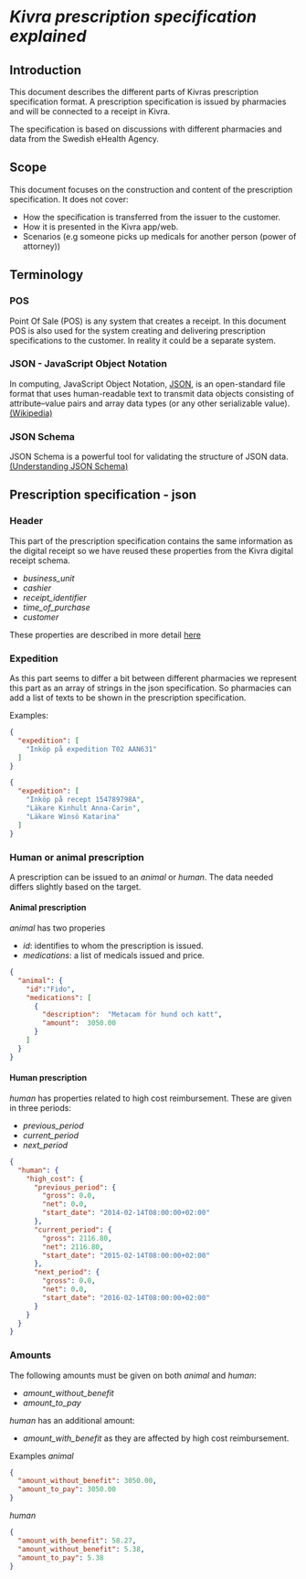 # **_Kivra prescription specification explained_**

## Introduction
This document describes the different parts of Kivras prescription specification format. A prescription specification is issued by pharmacies and will be connected to a receipt in Kivra. 

The specification is based on discussions with different pharmacies and data from the Swedish eHealth Agency.

## Scope

This document focuses on the construction and content of the prescription specification. It does not cover:
- How the specification is transferred from the issuer to the customer.
- How it is presented in the Kivra app/web.
- Scenarios (e.g someone picks up medicals for another person (power of attorney))  

## Terminology

### POS

Point Of Sale (POS) is any system that creates a receipt. In this document POS is also used for the system creating and delivering prescription specifications to the customer.  In reality it could be a separate system.

### JSON - JavaScript Object Notation

In computing, JavaScript Object Notation, [JSON](https://www.json.org/), is an open-standard file format that uses human-readable text to transmit data objects consisting of attribute–value pairs and array data types (or any other serializable value). [(Wikipedia)](https://en.wikipedia.org/wiki/JSON)

### JSON Schema

JSON Schema is a powerful tool for validating the structure of JSON data. [(Understanding JSON Schema)](https://json-schema.org/understanding-json-schema/)

## Prescription specification - json

### Header

This part of the prescription specification contains the same information as the digital receipt so we have reused these properties from the Kivra digital receipt schema.  

- _business_unit_
- _cashier_
- _receipt_identifier_
- _time_of_purchase_
- _customer_

These properties are described in more detail [here](../retail/retail-schema-description.md)


### Expedition

As this part seems to differ a bit between different pharmacies we represent this part as an array of strings in the json specification. So pharmacies can add a list of texts to be shown in the prescription specification.

Examples:
```json
{
  "expedition": [
    "Inköp på expedition T02 AAN631"
  ]
}  
```

```json
{
  "expedition": [
    "Inköp på recept 154789798A",
    "Läkare Kinhult Anna-Carin",
    "Läkare Winsö Katarina"
  ]
}  
```

### Human or animal prescription
A prescription can be issued to an _animal_ or _human_. The data needed differs slightly based on the target.
#### Animal prescription
_animal_ has two properies
- _id_: identifies to whom the prescription is issued.
- _medications_:  a list of medicals issued and price.
```json
{
  "animal": {
    "id":"Fido",
    "medications": [
      {
        "description":  "Metacam för hund och katt",
        "amount":  3050.00
      }
    ]
  }
}  
```

#### Human prescription
_human_ has properties related to high cost reimbursement. These are given in three periods:
- _previous_period_
- _current_period_
- _next_period_

```json
{
  "human": {
    "high_cost": {
      "previous_period": {
        "gross": 0.0,
        "net": 0.0,
        "start_date": "2014-02-14T08:00:00+02:00"
      },
      "current_period": {
        "gross": 2116.80,
        "net": 2116.80,
        "start_date": "2015-02-14T08:00:00+02:00"
      },
      "next_period": {
        "gross": 0.0,
        "net": 0.0,
        "start_date": "2016-02-14T08:00:00+02:00"
      }
    }
  }
}  
```

### Amounts
The following amounts must be given on both _animal_ and _human_:
- _amount_without_benefit_ 
- _amount_to_pay_

_human_ has an additional amount:
- _amount_with_benefit_
as they are affected by high cost reimbursement. 

Examples
_animal_
```json
{
  "amount_without_benefit": 3050.00,
  "amount_to_pay": 3050.00
}  
```


_human_
```json
{
  "amount_with_benefit": 58.27,
  "amount_without_benefit": 5.38,
  "amount_to_pay": 5.38
}  
```
